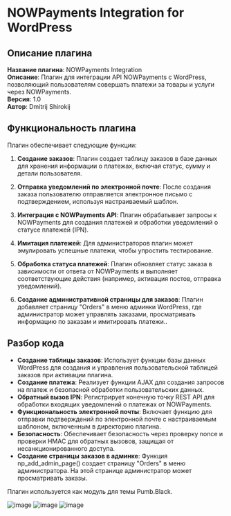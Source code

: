 # NOWPayments Integration for WordPress

## Описание плагина

**Название плагина**: NOWPayments Integration  
**Описание**: Плагин для интеграции API NOWPayments с WordPress, позволяющий пользователям совершать платежи за товары и услуги через NOWPayments.  
**Версия**: 1.0  
**Автор**: Dmitrij Shirokij  

## Функциональность плагина

Плагин обеспечивает следующие функции:

1. **Создание заказов**: Плагин создает таблицу заказов в базе данных для хранения информации о платежах, включая статус, сумму и детали пользователя.
  
2. **Отправка уведомлений по электронной почте**: После создания заказа пользователю отправляется электронное письмо с подтверждением, используя настраиваемый шаблон.

3. **Интеграция с NOWPayments API**: Плагин обрабатывает запросы к NOWPayments для создания платежей и обработки уведомлений о статусе платежей (IPN).

4. **Имитация платежей**: Для администраторов плагин может эмулировать успешные платежи, чтобы упростить тестирование.

5. **Обработка статуса платежей**: Плагин обновляет статус заказа в зависимости от ответа от NOWPayments и выполняет соответствующие действия (например, активация постов, отправка уведомлений).

6. **Создание административной страницы для заказов**: Плагин добавляет страницу "Orders" в меню админки WordPress, где администратор может управлять заказами, просматривать информацию по заказам и имитировать платежи..

## Разбор кода
- **Создание таблицы заказов**: Использует функции базы данных WordPress для создания и управления пользовательской таблицей заказов при активации плагина.
- **Создание платежа**: Реализует функции AJAX для создания запросов на платеж и безопасной обработки пользовательских данных.
- **Обратный вызов IPN**: Регистрирует конечную точку REST API для обработки входящих уведомлений о платежах от NOWPayments.
- **Функциональность электронной почты**: Включает функцию для отправки подтверждений по электронной почте с настраиваемым шаблоном, включенным в директорию плагина.
- **Безопасность**: Обеспечивает безопасность через проверку nonce и проверки HMAC для обратных вызовов, защищая от несанкционированного доступа.
- **Создание страницы заказов в админке**: Функция np_add_admin_page() создает страницу "Orders" в меню администратора. На этой странице администратор может просматривать заказы.

Плагин используется как модуль для темы Pumb.Black.

<img src="https://github.com/DmitriyChiroky/wp-plugins-new/blob/main/nowpayments-integration/payment-page.jpg" alt="image">
<img src="https://github.com/DmitriyChiroky/wp-plugins-new/blob/main/nowpayments-integration/np-orders-page.jpg" alt="image">
<img src="https://github.com/DmitriyChiroky/wp-plugins-new/blob/main/nowpayments-integration/order-page-front.jpg" alt="image">







